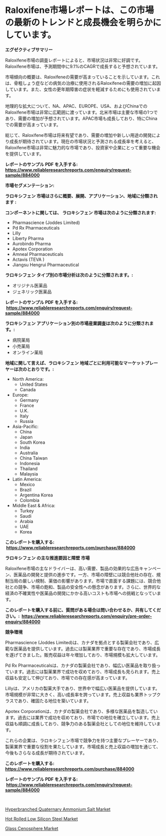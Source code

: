 <p><h1>Raloxifene市場レポートは、この市場の最新のトレンドと成長機会を明らかにしています。</h1></p><p><strong>エグゼクティブサマリー</strong></p>
<p><p>Raloxifene市場の調査レポートによると、市場状況は非常に好調です。Raloxifene市場は、予測期間中に9.1%のCAGRで成長すると予想されています。</p><p>市場傾向の概要は、Raloxifeneの需要が高まっていることを示しています。これは、骨粗しょう症などの病気の治療に使用されるRaloxifeneの需要の増加に起因しています。また、女性の更年期障害の症状を軽減するためにも使用されています。</p><p>地理的な拡大について、NA、APAC、EUROPE、USA、およびChinaでのRaloxifene市場は非常に広範囲に渡っています。北米市場は主要な市場の1つであり、需要の増加が予想されています。APAC市場も成長しており、特にChinaでの需要が高まっています。</p><p>総じて、Raloxifene市場は将来有望であり、需要の増加や新しい用途の開発により成長が期待されています。現在の市場状況と予測される成長率を考えると、Raloxifene市場は非常に魅力的な市場であり、投資家や企業にとって重要な機会を提供しています。</p></p>
<p><strong>レポートのサンプル PDF を入手する: <a href="https://www.reliableresearchreports.com/enquiry/request-sample/884000">https://www.reliableresearchreports.com/enquiry/request-sample/884000</a></strong></p>
<p><strong>市場セグメンテーション:</strong></p>
<p><strong> ラロキシフェン 市場はさらに概要、展開、アプリケーション、地域に分類されます :</strong></p>
<p><strong>コンポーネントに関しては、 ラロキシフェン 市場は次のように分類されます: &nbsp;</strong></p>
<p><ul><li>Pharmascience (Joddes Limited)</li><li>Pd Rx Pharmaceuticals</li><li>Lilly</li><li>Liberty Pharma</li><li>Aurobindo Pharma</li><li>Apotex Corporation</li><li>Amneal Pharmaceuticals</li><li>Actavis (TEVA )</li><li>Jiangsu Hengrui Pharmaceutical</li></ul></p>
<p><strong> ラロキシフェン タイプ別の市場分析は次のように分類されます。:</strong></p>
<p><ul><li>オリジナル医薬品</li><li>ジェネリック医薬品</li></ul></p>
<p><strong>レポートのサンプル PDF を入手する: &nbsp;<a href="https://www.reliableresearchreports.com/enquiry/request-sample/884000">https://www.reliableresearchreports.com/enquiry/request-sample/884000</a></strong></p>
<p><strong> ラロキシフェン アプリケーション別の市場産業調査は次のように分類されます。:</strong></p>
<p><ul><li>病院薬局</li><li>小売薬局</li><li>オンライン薬局</li></ul></p>
<p><strong>地域に関して言えば、ラロキシフェン 地域ごとに利用可能なマーケットプレーヤーは次のとおりです。:</strong></p>
<p><ul>
    <li>
        North America:
        <ul>
            <li>United States</li>
            <li>Canada</li>
        </ul>
    </li>
    <li>
        Europe:
        <ul>
            <li>Germany</li>
            <li>France</li>
            <li>U.K.</li>
            <li>Italy</li>
            <li>Russia</li>
        </ul>
    </li>
    <li>
        Asia-Pacific:
        <ul>
            <li>China</li>
            <li>Japan</li>
            <li>South Korea</li>
            <li>India</li>
            <li>Australia</li>
            <li>China Taiwan</li>
            <li>Indonesia</li>
            <li>Thailand</li>
            <li>Malaysia</li>
        </ul>
    </li>
    <li>
        Latin America:
        <ul>
            <li>Mexico</li>
            <li>Brazil</li>
            <li>Argentina Korea</li>
            <li>Colombia</li>
        </ul>
    </li>
    <li>
        Middle East & Africa:
        <ul>
            <li>Turkey</li>
            <li>Saudi</li>
            <li>Arabia</li>
            <li>UAE</li>
            <li>Korea</li>
        </ul>
    </li>
    </ul></p>
<p><strong>このレポートを購入する: &nbsp;<a href="https://www.reliableresearchreports.com/purchase/884000">https://www.reliableresearchreports.com/purchase/884000</a></strong></p>
<p><strong>ラロキシフェン の主な推進要因と障壁 市場</strong></p>
<p><p>Raloxifene市場の主なドライバーは、高い需要、製品の効果的な広告キャンペーン、医薬品の開発と提供の進歩です。一方、市場の障壁には競合他社の存在、規制当局の厳しい規制、薬価の影響があります。市場で直面する課題には、競合他社との競争、市場の飽和、製品の安全性への懸念があります。さらに、世界的な経済の不確実性や医薬品の開発にかかる高いコストも市場への挑戦となっています。</p></p>
<p><strong>このレポートを購入する前に、質問がある場合は問い合わせるか、共有してください。:&nbsp; <a href="https://www.reliableresearchreports.com/enquiry/pre-order-enquiry/884000">https://www.reliableresearchreports.com/enquiry/pre-order-enquiry/884000</a></strong></p>
<p><strong>競争環境</strong></p>
<p><p>Pharmascience (Joddes Limited)は、カナダを拠点とする製薬会社であり、広範な医薬品を提供しています。過去には製薬業界で重要な存在であり、市場成長を遂げてきました。販売収益は年々増加しており、市場規模も拡大しています。</p><p>Pd Rx Pharmaceuticalsは、カナダの製薬会社であり、幅広い医薬品を取り扱っています。過去には製薬業界で成功を収めており、市場成長も見られます。売上収益も安定して伸びており、市場での存在感が高まっています。</p><p>Lillyは、アメリカの製薬大手であり、世界中で幅広い医薬品を提供しています。市場規模が非常に大きく、高い成長率を誇っています。売上収益も業界トップクラスであり、確固たる地位を築いています。</p><p>Apotex Corporationは、カナダの製薬会社であり、多様な医薬品を製造しています。過去には業界で成功を収めており、市場での地位を確立しています。売上収益も順調に成長しており、競争力のある製薬会社としての地位を維持しています。</p><p>これらの企業は、ラロキシフェン市場で競争力を持つ主要なプレーヤーであり、製薬業界で重要な役割を果たしています。市場成長と売上収益の増加を通じて、今後もさらなる成長が期待されています。</p></p>
<p><strong>このレポートを購入する: &nbsp; <a href="https://www.reliableresearchreports.com/purchase/884000">https://www.reliableresearchreports.com/purchase/884000</a></strong></p>
<p><strong>レポートのサンプル PDF を入手する: &nbsp;<a href="https://www.reliableresearchreports.com/enquiry/request-sample/884000">https://www.reliableresearchreports.com/enquiry/request-sample/884000</a></strong><strong></strong></p>
<p>&nbsp;</p>
<p><p><a href="https://github.com/eeaveuhhh/Market-Research-Report-List-1/blob/main/hyperbranched-quaternary-ammonium-salt-market.md">Hyperbranched Quaternary Ammonium Salt Market</a></p><p><a href="https://github.com/brentleyjimmiealvaradoz4l1rea/Market-Research-Report-List-1/blob/main/hot-rolled-low-silicon-steel-market.md">Hot Rolled Low Silicon Steel Market</a></p><p><a href="https://github.com/Angelnienowdseej3e45z3p8c/Market-Research-Report-List-1/blob/main/glass-cenosphere-market.md">Glass Cenosphere Market</a></p></p>